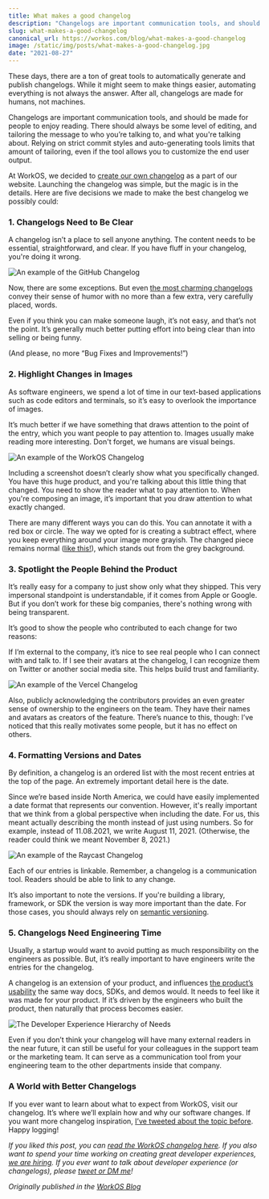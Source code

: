 ```yaml
---
title: What makes a good changelog
description: "Changelogs are important communication tools, and should be made for people to enjoy reading. Here are five decisions we made to make the best changelog we possibly could."
slug: what-makes-a-good-changelog
canonical_url: https://workos.com/blog/what-makes-a-good-changelog
image: /static/img/posts/what-makes-a-good-changelog.jpg
date: "2021-08-27"
---
```


These days, there are a ton of great tools to automatically generate and publish changelogs. While it might seem to make things easier, automating everything is not always the answer. After all, changelogs are made for humans, not machines.

Changelogs are important communication tools, and should be made for people to enjoy reading. There should always be some level of editing, and tailoring the message to who you’re talking to, and what you're talking about. Relying on strict commit styles and auto-generating tools limits that amount of tailoring, even if the tool allows you to customize the end user output.

At WorkOS, we decided to [create our own changelog](https://workos.com/changelog) as a part of our website. Launching the changelog was simple, but the magic is in the details. Here are five decisions we made to make the best changelog we possibly could:

### 1. Changelogs Need to Be Clear

A changelog isn’t a place to sell anyone anything. The content needs to be essential, straightforward, and clear. If you have fluff in your changelog, you're doing it wrong.

![An example of the GitHub Changelog](/static/img/posts/what-makes-a-good-changelog-a.png)

Now, there are some exceptions. But even [the most charming changelogs](https://twitter.com/jbluft/status/1291753733190230017) convey their sense of humor with no more than a few extra, very carefully placed, words.

Even if you think you can make someone laugh, it’s not easy, and that’s not the point. It’s generally much better putting effort into being clear than into selling or being funny.

(And please, no more “Bug Fixes and Improvements!”)

### 2. Highlight Changes in Images

As software engineers, we spend a lot of time in our text-based applications such as code editors and terminals, so it’s easy to overlook the importance of images.

It’s much better if we have something that draws attention to the point of the entry, which you want people to pay attention to. Images usually make reading more interesting. Don't forget, we humans are visual beings.

![An example of the WorkOS Changelog](/static/img/posts/what-makes-a-good-changelog-b.png)

Including a screenshot doesn’t clearly show what you specifically changed. You have this huge product, and you're talking about this little thing that changed. You need to show the reader what to pay attention to. When you're composing an image, it’s important that you draw attention to what exactly changed.

There are many different ways you can do this. You can annotate it with a red box or circle. The way we opted for is creating a subtract effect, where you keep everything around your image more grayish. The changed piece remains normal ([like this!](https://workos.com/changelog/better-interaction-with-x-509-certificates)), which stands out from the grey background.

### 3. Spotlight the People Behind the Product

It’s really easy for a company to just show only what they shipped. This very impersonal standpoint is understandable, if it comes from Apple or Google. But if you don’t work for these big companies, there's nothing wrong with being transparent.

It’s good to show the people who contributed to each change for two reasons:

If I’m external to the company, it’s nice to see real people who I can connect with and talk to. If I see their avatars at the changelog, I can recognize them on Twitter or another social media site. This helps build trust and familiarity.

![An example of the Vercel Changelog](/static/img/posts/what-makes-a-good-changelog-c.png)

Also, publicly acknowledging the contributors provides an even greater sense of ownership to the engineers on the team. They have their names and avatars as creators of the feature. There’s nuance to this, though: I’ve noticed that this really motivates some people, but it has no effect on others.

### 4. Formatting Versions and Dates

By definition, a changelog is an ordered list with the most recent entries at the top of the page. An extremely important detail here is the date.

Since we’re based inside North America, we could have easily implemented a date format that represents our convention. However, it's really important that we think from a global perspective when including the date. For us, this meant actually describing the month instead of just using numbers. So for example, instead of 11.08.2021, we write August 11, 2021. (Otherwise, the reader could think we meant November 8, 2021.)

![An example of the Raycast Changelog](/static/img/posts/what-makes-a-good-changelog-d.png)

Each of our entries is linkable. Remember, a changelog is a communication tool. Readers should be able to link to any change.

It’s also important to note the versions. If you're building a library, framework, or SDK the version is way more important than the date. For those cases, you should always rely on [semantic versioning](https://semver.org/).

### 5. Changelogs Need Engineering Time

Usually, a startup would want to avoid putting as much responsibility on the engineers as possible. But, it’s really important to have engineers write the entries for the changelog.

A changelog is an extension of your product, and influences [the product’s usability](https://twitter.com/dozzer/status/1418571935412199428) the same way docs, SDKs, and demos would. It needs to feel like it was made for your product. If it’s driven by the engineers who built the product, then naturally that process becomes easier.

![The Developer Experience Hierarchy of Needs](/static/img/posts/what-makes-a-good-changelog-e.png)

Even if you don’t think your changelog will have many external readers in the near future, it can still be useful for your colleagues in the support team or the marketing team. It can serve as a communication tool from your engineering team to the other departments inside that company.

### A World with Better Changelogs

If you ever want to learn about what to expect from WorkOS, visit our changelog. It’s where we’ll explain how and why our software changes. If you want more changelog inspiration, [I’ve tweeted about the topic before](https://twitter.com/dozzer/status/1404500294235410433). Happy logging!

*If you liked this post, you can [read the WorkOS changelog here](https://workos.com/changelog?utm_source=blog&utm_medium=blog+post&utm_campaign=changelog+post). If you also want to spend your time working on creating great developer experiences, [we are hiring](https://jobs.lever.co/workos). If you ever want to talk about developer experience (or changelogs), please [tweet or DM me](https://twitter.com/dozzer/)!*

_Originally published in the [WorkOS Blog](https://workos.com/blog/what-makes-a-good-changelog)_